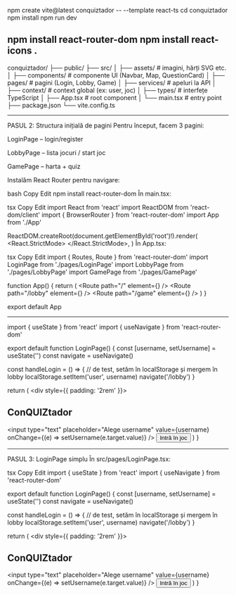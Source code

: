 npm create vite@latest conquiztador -- --template react-ts
cd conquiztador
npm install
npm run dev

npm install react-router-dom
npm install react-icons 
.
----



conquiztador/
├── public/
├── src/
│   ├── assets/             # imagini, hărți SVG etc.
│   ├── components/         # componente UI (Navbar, Map, QuestionCard)
│   ├── pages/              # pagini (Login, Lobby, Game)
│   ├── services/           # apeluri la API
│   ├── context/            # context global (ex: user, joc)
│   ├── types/              # interfețe TypeScript
│   ├── App.tsx             # root component
│   └── main.tsx            # entry point
├── package.json
└── vite.config.ts



------



 PASUL 2: Structura inițială de pagini
Pentru început, facem 3 pagini:

LoginPage – login/register

LobbyPage – lista jocuri / start joc

GamePage – harta + quiz

Instalăm React Router pentru navigare:

bash
Copy
Edit
npm install react-router-dom
În main.tsx:

tsx
Copy
Edit
import React from 'react'
import ReactDOM from 'react-dom/client'
import { BrowserRouter } from 'react-router-dom'
import App from './App'

ReactDOM.createRoot(document.getElementById('root')!).render(
  <React.StrictMode>
    <BrowserRouter>
      <App />
    </BrowserRouter>
  </React.StrictMode>,
)
În App.tsx:

tsx
Copy
Edit
import { Routes, Route } from 'react-router-dom'
import LoginPage from './pages/LoginPage'
import LobbyPage from './pages/LobbyPage'
import GamePage from './pages/GamePage'

function App() {
  return (
    <Routes>
      <Route path="/" element={<LoginPage />} />
      <Route path="/lobby" element={<LobbyPage />} />
      <Route path="/game" element={<GamePage />} />
    </Routes>
  )
}

export default App



-----------------



import { useState } from 'react'
import { useNavigate } from 'react-router-dom'

export default function LoginPage() {
  const [username, setUsername] = useState('')
  const navigate = useNavigate()

  const handleLogin = () => {
    // de test, setăm în localStorage și mergem în lobby
    localStorage.setItem('user', username)
    navigate('/lobby')
  }

  return (
    <div style={{ padding: '2rem' }}>
      <h2>ConQUIZtador</h2>
      <input
        type="text"
        placeholder="Alege username"
        value={username}
        onChange={(e) => setUsername(e.target.value)}
      />
      <button onClick={handleLogin}>Intră în joc</button>
    </div>
  )
}



------------------------


 PASUL 3: LoginPage simplu
În src/pages/LoginPage.tsx:

tsx
Copy
Edit
import { useState } from 'react'
import { useNavigate } from 'react-router-dom'

export default function LoginPage() {
  const [username, setUsername] = useState('')
  const navigate = useNavigate()

  const handleLogin = () => {
    // de test, setăm în localStorage și mergem în lobby
    localStorage.setItem('user', username)
    navigate('/lobby')
  }

  return (
    <div style={{ padding: '2rem' }}>
      <h2>ConQUIZtador</h2>
      <input
        type="text"
        placeholder="Alege username"
        value={username}
        onChange={(e) => setUsername(e.target.value)}
      />
      <button onClick={handleLogin}>Intră în joc</button>
    </div>
  )
}
